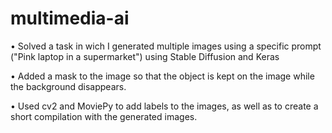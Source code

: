 # multimedia-ai

• Solved a task in wich I generated multiple images using a specific prompt ("Pink laptop in a supermarket") using Stable Diffusion and Keras

• Added a mask to the image so that the object is kept on the image while the background disappears.

• Used cv2 and MoviePy to add labels to the images, as well as to create a short compilation with the generated images.

